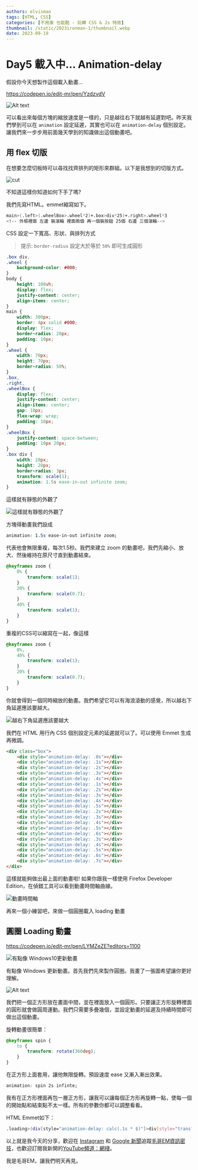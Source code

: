 ```yaml
---
authors: elvismao
tags: [HTML, CSS]
categories: [不用庫 也能酷 - 玩轉 CSS & Js 特效]
thumbnail: /static/2023ironman-1/thumbnail.webp
date: 2023-09-19
---
```


# Day5 載入中… Animation-delay

假設你今天想製作這個載入動畫…

https://codepen.io/edit-mr/pen/YzdzvdV

![Alt text](https://emtech.cc/post/2023ironman-5/loading.gif)

可以看出來每個方塊的縮放速度是一樣的，只是越往右下就越有延遲對吧。昨天我們學到可以在 `animation` 設定延遲，其實也可以在 `animation-delay` 個別設定。讓我們來一步步用前面幾天學到的知識做出這個動畫吧。

## 用 flex 切版

在想要怎麼切板時可以尋找找齊排列的矩形來群組。以下是我想到的切版方式。

![cut](https://emtech.cc/post/2023ironman-5/cut.webp)

不知道這樣你知道如何下手了嗎?

我們先寫HTML。emmet縮寫如下。

```bash
main>(.left>(.wheelBox>.wheel*2)+.box>div*25)+.right>.wheel*3
<!-- 外框裡面 左邊 裝滾輪 裡面兩個 再一個裝按鈕 25個 右邊 三個滾輪-->
```

CSS 設定一下寬高、形狀、與排列方式

> 提示: `border-radius` 設定大於等於 `50%` 即可生成圓形

```css
.box div,
.wheel {
    background-color: #000;
}
body {
    height: 100vh;
    display: flex;
    justify-content: center;
    align-items: center;
}
main {
    width: 300px;
    border: 4px solid #000;
    display: flex;
    border-radius: 20px;
    padding: 10px;
}
.wheel {
    width: 70px;
    height: 70px;
    border-radius: 50%;
}
.box,
.right,
.wheelBox {
    display: flex;
    justify-content: center;
    align-items: center;
    gap: 10px;
    flex-wrap: wrap;
    padding: 10px;
}
.wheelBox {
    justify-content: space-between;
    padding: 10px 20px;
}
.box div {
    width: 28px;
    height: 28px;
    border-radius: 3px;
    transform: scale(1);
    animation: 1.5s ease-in-out infinite zoom;
}
```

這樣就有靜態的外觀了

![這樣就有靜態的外觀了](https://emtech.cc/post/2023ironman-5/layout.webp)

方塊得動畫我們設成

```css
animation: 1.5s ease-in-out infinite zoom;
```

代表他會無限重複，每次1.5秒。我們來建立 zoom 的動畫吧，我們先縮小、放大、然後維持在原尺寸直到動畫結束。

```css
@keyframes zoom {
    0% {
        transform: scale(1);
    }
    20% {
        transform: scale(0.7);
    }
    40% {
        transform: scale(1);
    }
}
```

重複的CSS可以縮寫在一起，像這樣

```css
@keyframes zoom {
    0%,
    40% {
        transform: scale(1);
    }
    20% {
        transform: scale(0.7);
    }
}
```

你就會得到一個同時縮放的動畫。我們希望它可以有海浪滾動的感覺，所以越右下角延遲應該要越大。

![越右下角延遲應該要越大](https://emtech.cc/post/2023ironman-5/rainbow.webp)

我們在 HTML 用行內 CSS 個別設定元素的延遲就可以了。可以使用 Emmet 生成再微調。

```html
<div class="box">
    <div style="animation-delay: .0s"></div>
    <div style="animation-delay: .1s"></div>
    <div style="animation-delay: .2s"></div>
    <div style="animation-delay: .3s"></div>
    <div style="animation-delay: .4s"></div>
    <div style="animation-delay: .1s"></div>
    <div style="animation-delay: .2s"></div>
    <div style="animation-delay: .3s"></div>
    <div style="animation-delay: .4s"></div>
    <div style="animation-delay: .5s"></div>
    <div style="animation-delay: .2s"></div>
    <div style="animation-delay: .3s"></div>
    <div style="animation-delay: .4s"></div>
    <div style="animation-delay: .5s"></div>
    <div style="animation-delay: .6s"></div>
    <div style="animation-delay: .3s"></div>
    <div style="animation-delay: .4s"></div>
    <div style="animation-delay: .5s"></div>
    <div style="animation-delay: .6s"></div>
    <div style="animation-delay: .7s"></div>
</div>
```

這樣就能夠做出最上面的動畫啦! 如果你跟我一樣使用 Firefox Developer Edition，在偵錯工具可以看到動畫時間軸曲線。

![動畫時間軸](https://emtech.cc/post/2023ironman-5/f12.webp)

再來一個小練習吧，來做一個圓圈載入 loading 動畫

## 圓圈 Loading 動畫

https://codepen.io/edit-mr/pen/LYMZeZE?editors=1100

![有點像 Windows10更新動畫](https://emtech.cc/post/2023ironman-5/spin.gif)

有點像 Windows 更新動畫。首先我們先來製作圓圈。我畫了一張圖希望讓你更好理解。

![Alt text](https://emtech.cc/post/2023ironman-5/spin.webp)

我們把一個正方形放在畫面中間，並在裡面放入一個圓形。只要讓正方形旋轉裡面的圓形就會做圓周運動。我們只需要多疊幾個，並設定動畫的延遲及持續時間即可做出這個動畫。

旋轉動畫很簡單：

```css
@keyframes spin {
    to {
        transform: rotate(360deg);
    }
}
```

在正方形上面套用，讓他無限旋轉。預設速度 ease 又漸入漸出效果。

```css
animation: spin 2s infinte;
```

我有在正方形裡面再包一層正方形，讓我可以讓每個正方形再旋轉一點，使每一個的開始點和結束點不太一樣。所有的參數你都可以調整看看。

HTML Emmet如下：

```bash
.loading>(div[style="animation-delay: calc(.1s * $)"]>div[style="transform:rotate(calc(-15deg * $))"])*8
```

以上就是我今天的分享，歡迎在 [Instagram](https://www.instagram.com/emtech.cc) 和 [Google 新聞](https://news.google.com/publications/CAAqBwgKMKXLvgswsubVAw?ceid=TW:zh-Hant&oc=3)追蹤[毛哥EM資訊密技](https://emtech.cc/)，也歡迎訂閱我新開的[YouTube頻道：網棧](https://www.youtube.com/@webpallet)。

我是毛哥EM，讓我們明天再見。
